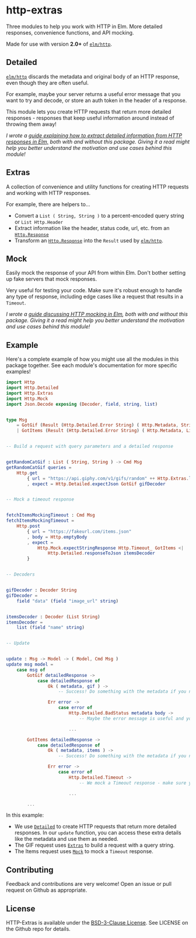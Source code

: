 # http-extras

Three modules to help you work with HTTP in Elm. More detailed responses, convenience functions, and API mocking.

Made for use with version **2.0+** of [`elm/http`][http].

## Detailed

[`elm/http`][http] discards the metadata and original body of an HTTP response, even though they are often useful.

For example, maybe your server returns a useful error message that you want to try and decode, or store an auth token in the header of a response.

This module lets you create HTTP requests that return more detailed responses - responses that keep useful information around instead of throwing them away!

_I wrote a [guide explaining how to extract detailed information from HTTP responses in Elm,][Going Beyond 200 OK] both with and without this package. Giving it a read might help you better understand the motivation and use cases behind this module!_

## Extras

A collection of convenience and utility functions for creating HTTP requests and working with HTTP responses.

For example, there are helpers to...

* Convert a `List ( String, String )` to a percent-encoded query string or `List Http.Header`
* Extract information like the header, status code, url, etc. from an [`Http.Response`][httpResponse]
* Transform an [`Http.Response`][httpResponse] into the `Result` used by [`elm/http`][http].

## Mock

Easily mock the response of your API from within Elm. Don't bother setting up fake servers that mock responses.

Very useful for testing your code. Make sure it's robust enough to handle any type of response, including edge cases like a request that results in a `Timeout`.

_I wrote a [guide discussing HTTP mocking in Elm][Oh the mockery], both with and without this package. Giving it a read might help you better understand the motivation and use cases behind this module!_

## Example

Here's a complete example of how you might use all the modules in this package together. See each module's documentation for more specific examples!

```elm
import Http
import Http.Detailed
import Http.Extras
import Http.Mock
import Json.Decode exposing (Decoder, field, string, list)


type Msg
    = GotGif (Result (Http.Detailed.Error String) ( Http.Metadata, String ))
    | GotItems (Result (Http.Detailed.Error String) ( Http.Metadata, List String ))


-- Build a request with query parameters and a detailed response


getRandomCatGif : List ( String, String ) -> Cmd Msg
getRandomCatGif queries =
    Http.get
        { url = "https://api.giphy.com/v1/gifs/random" ++ Http.Extras.listToQuery queries
        , expect = Http.Detailed.expectJson GotGif gifDecoder


-- Mock a timeout response


fetchItemsMockingTimeout : Cmd Msg
fetchItemsMockingTimeout =
    Http.post
        { url = "https://fakeurl.com/items.json"
        , body = Http.emptyBody
        , expect =
            Http.Mock.expectStringResponse Http.Timeout_ GotItems <|
                Http.Detailed.responseToJson itemsDecoder
        }


-- Decoders


gifDecoder : Decoder String
gifDecoder =
    field "data" (field "image_url" string)


itemsDecoder : Decoder (List String)
itemsDecoder =
    list (field "name" string)


-- Update


update : Msg -> Model -> ( Model, Cmd Msg )
update msg model =
    case msg of
        GotGif detailedResponse ->
            case detailedResponse of
                Ok ( metadata, gif ) ->
                    -- Success! Do something with the metadata if you need

                Err error ->
                    case error of
                        Http.Detailed.BadStatus metadata body ->
                            -- Maybe the error message is useful and you want to try and decode the body

                        ...

        GotItems detailedResponse ->
            case detailedResponse of
                Ok ( metadata, items ) ->
                    -- Success! Do something with the metadata if you need

                Err error ->
                    case error of
                        Http.Detailed.Timeout ->
                            -- We mock a Timeout response - make sure your code handles this case correctly!

                        ...

        ...

```

In this example:

* We use [`Detailed`](/Http-Detailed) to create HTTP requests that return more detailed responses. In our `update` function, you can access these extra details like the metadata and use them as needed.
* The GIF request uses [`Extras`](/Http-Extras) to build a request with a query string.
* The Items request uses [`Mock`](/Http-Mock) to mock a `Timeout` response.

## Contributing

Feedback and contributions are very welcome! Open an issue or pull request on Github as appropriate.

## License

HTTP-Extras is available under the [BSD-3-Clause License][bsd]. See LICENSE on the Github repo for details.

[http]: https://package.elm-lang.org/packages/elm/http/2.0.0
[httpResponse]: https://package.elm-lang.org/packages/elm/http/2.0.0/Http#Response
[bsd]: https://opensource.org/licenses/BSD-3-Clause
[Going Beyond 200 OK]: https://medium.com/@jzxhuang/going-beyond-200-ok-a-guide-to-detailed-http-responses-in-elm-6ddd02322e
[Oh the Mockery]: https://medium.com/@jzxhuang/oh-the-mockery-a-guide-to-http-mocking-in-elm-f625c2a56c9f
